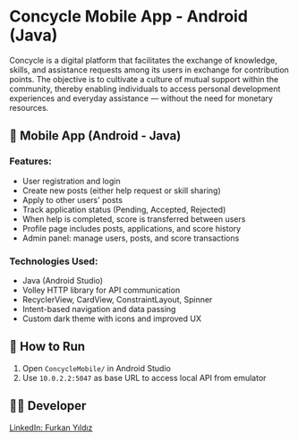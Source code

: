 # Concycle Mobile App - Android (Java)

Concycle is a digital platform that facilitates the exchange of knowledge, skills, and assistance requests among its users in exchange for contribution points. The objective is to cultivate a culture of mutual support within the community, thereby enabling individuals to access personal development experiences and everyday assistance — without the need for monetary resources.

## 📱 Mobile App (Android - Java)

### Features:
- User registration and login
- Create new posts (either help request or skill sharing)
- Apply to other users' posts
- Track application status (Pending, Accepted, Rejected)
- When help is completed, score is transferred between users
- Profile page includes posts, applications, and score history
- Admin panel: manage users, posts, and score transactions

### Technologies Used:
- Java (Android Studio)
- Volley HTTP library for API communication
- RecyclerView, CardView, ConstraintLayout, Spinner
- Intent-based navigation and data passing
- Custom dark theme with icons and improved UX

## 🚀 How to Run

1. Open `ConcycleMobile/` in Android Studio
2. Use `10.0.2.2:5047` as base URL to access local API from emulator

## 👨‍💻 Developer

[LinkedIn: Furkan Yıldız](https://www.linkedin.com/in/furkan-yıldız-584383254)
